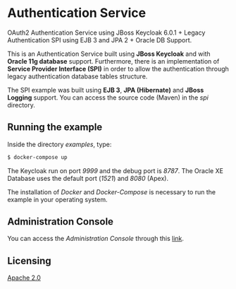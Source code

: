# Authentication Service

OAuth2 Authentication Service using JBoss Keycloak 6.0.1 + Legacy Authentication SPI using EJB 3 and JPA 2 + Oracle DB Support.

This is an Authentication Service built using **JBoss Keycloak** and with **Oracle 11g database** support. Furthermore, there is an implementation of **Service Provider Interface (SPI)** in order to allow the authentication through legacy authentication database tables structure.

The SPI example was built using **EJB 3**, **JPA (Hibernate)** and **JBoss Logging** support. You can access the source code (Maven) in the *spi* directory.

## Running the example

Inside the directory *examples*, type:

```sh
$ docker-compose up
```

The Keycloak run on port *9999* and the debug port is *8787*. The Oracle XE Database uses the default port (*1521*) and *8080* (Apex).

The installation of *Docker* and *Docker-Compose* is necessary to run the example in your operating system.

## Administration Console

You can access the *Administration Console* through this [link](http://localhost:9999/auth).

## Licensing

[Apache 2.0](https://www.apache.org/licenses/LICENSE-2.0.html)
